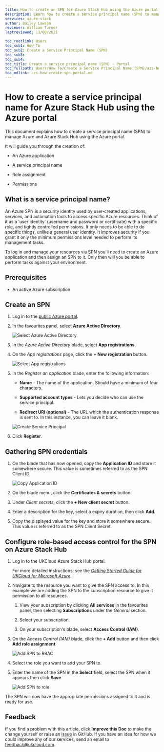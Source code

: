 ```yaml
---
title: How to create an SPN for Azure Stack Hub using the Azure portal
description: Learn how to create a service principal name (SPN) to manage your Azure Stack Hub resources using the Azure portal
services: azure-stack
author: Bailey Lawson
reviewer: William Turner
lastreviewed: 11/08/2021

toc_rootlink: Users
toc_sub1: How To
toc_sub2: Create a Service Principal Name (SPN)
toc_sub3:
toc_sub4:
toc_title: Create a service principal name (SPN) - Portal
toc_fullpath: Users/How To/Create a Service Principal Name (SPN)/azs-how-create-spn-portal.md
toc_mdlink: azs-how-create-spn-portal.md
---
```


# How to create a service principal name for Azure Stack Hub using the Azure portal

This document explains how to create a service principal name (SPN) to manage Azure and Azure Stack Hub using the Azure portal.

It will guide you through the creation of:

- An Azure application

- A service principal name

- Role assignment

- Permissions

## What is a service principal name?

An Azure SPN is a security identity used by user-created applications, services, and automation tools to access specific Azure resources. Think of it as a 'user identity' (username and password or certificate) with a specific role, and tightly controlled permissions. It only needs to be able to do specific things, unlike a general user identity. It improves security if you grant it only the minimum permissions level needed to perform its management tasks.

To log in and manage your resources via SPN you'll need to create an Azure application and then assign an SPN to it. Only then will you be able to perform tasks against your environment.

## Prerequisites

- <p>An active Azure subscription</p>

## Create an SPN

1. Log in to the [public Azure portal](https://portal.azure.com).

2. In the favourites panel, select **Azure Active Directory**.

    ![Select Azure Active Directory](images/azs-browser-select-aad.png)

3. In the *Azure Active Directory* blade, select **App registrations**.

4. On the *App registrations* page, click the **+ New registration** button.

    ![Select App registrations](images/azs-browser-app-registrations.png)

5. In the *Register an application* blade, enter the following information:

   - **Name** - The name of the application. Should have a minimum of four characters.

   - **Supported account types** - Lets you decide who can use the service principal.

   - **Redirect URI (optional)** - The URL which the authentication response is sent to. In this instance, you can leave it blank.

    ![Create Service Principal](images/azs-browser-create-spn.png)

6. Click **Register**.

## Gathering SPN credentials

1. On the blade that has now opened, copy the **Application ID** and store it somewhere secure. This value is sometimes referred to as the SPN Client ID.

    ![Copy Application ID](images/azs-browser-select-SPN-App-ID.png)

2. On the blade menu, click the **Certificates & secrets** button.

3. Under *Client secrets*, click the **+ New client secret** button.

4. Enter a description for the key, select a expiry duration, then click **Add**.

5. Copy the displayed value for the key and store it somewhere secure. This value is referred to as the SPN Client Secret.

## Configure role-based access control for the SPN on Azure Stack Hub

1. Log in to the UKCloud Azure Stack Hub portal.

    For more detailed instructions, see the [*Getting Started Guide for UKCloud for Microsoft Azure*](azs-gs.md).

2. Navigate to the resource you want to give the SPN access to. In this example we are adding the SPN to the subscription resource to give it permission to all resources.

   1. View your subscription by clicking **All services** in the favourites panel, then selecting **Subscriptions** under the *General* section.

   2. Select your subscription.

   3. On your subscription's blade, select **Access Control (IAM)**.

3. On the *Access Control (IAM)* blade, click the **+ Add** button and then click **Add role assignment**

    ![Add SPN to RBAC](images/azs-browser-add-RBAC-user.png)

4. Select the role you want to add your SPN to.

5. Enter the name of the SPN in the **Select** field, select the SPN when it appears then click **Save**

    ![Add SPN to role](images/azs-browser-add-SPN-role.png)

The SPN will now have the appropriate permissions assigned to it and is ready for use.

## Feedback

If you find a problem with this article, click **Improve this Doc** to make the change yourself or raise an [issue](https://github.com/UKCloud/documentation/issues) in GitHub. If you have an idea for how we could improve any of our services, send an email to <feedback@ukcloud.com>.
